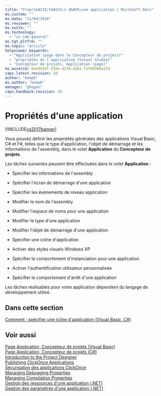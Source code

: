 ```yaml
---
title: "Propri&#233;t&#233;s d&#39;une application | Microsoft Docs"
ms.custom: ""
ms.date: "11/04/2016"
ms.reviewer: ""
ms.suite: ""
ms.technology: 
  - "vs-ide-general"
ms.tgt_pltfrm: ""
ms.topic: "article"
helpviewer_keywords: 
  - "Application (page dans le Concepteur de projets)"
  - "propriétés de l'application (Visual Studio)"
  - "Concepteur de projets, Application (page)"
ms.assetid: 0ad4926f-636e-41f8-a5b1-faf9d9b0a254
caps.latest.revision: 20
author: "kempb"
ms.author: "kempb"
manager: "ghogen"
caps.handback.revision: 20
---
```

# Propri&#233;t&#233;s d&#39;une application
[!INCLUDE[vs2017banner](../code-quality/includes/vs2017banner.md)]

Vous pouvez définir les propriétés générales des applications Visual Basic, C\# et F\#, telles que le type d'application, l'objet de démarrage et les informations de l'assembly, dans le volet **Application** du **Concepteur de projets**.  
  
 Les tâches suivantes peuvent être effectuées dans le volet **Application** :  
  
-   Spécifier les informations de l'assembly  
  
-   Spécifier l'écran de démarrage d'une application  
  
-   Spécifier les événements de niveau application  
  
-   Modifier le nom de l'assembly  
  
-   Modifier l'espace de noms pour une application  
  
-   Modifier le type d'une application  
  
-   Modifier l'objet de démarrage d'une application  
  
-   Spécifier une icône d'application  
  
-   Activer des styles visuels Windows XP  
  
-   Spécifier le comportement d'instanciation pour une application  
  
-   Activer l'authentification utilisateur personnalisée  
  
-   Spécifier le comportement d'arrêt d'une application  
  
 Les tâches réalisables pour votre application dépendent du langage de développement utilisé.  
  
## Dans cette section  
 [Comment : spécifier une icône d'application \(Visual Basic, C\#\)](../Topic/How%20to:%20Specify%20an%20Application%20Icon%20\(Visual%20Basic,%20C%23\).md)  
  
## Voir aussi  
 [Page Application, Concepteur de projets \(Visual Basic\)](../ide/reference/application-page-project-designer-visual-basic.md)   
 [Page Application, Concepteur de projets \(C\#\)](../ide/reference/application-page-project-designer-csharp.md)   
 [Introduction to the Project Designer](http://msdn.microsoft.com/fr-fr/898dd854-c98d-430c-ba1b-a913ce3c73d7)   
 [Publishing ClickOnce Applications](../deployment/publishing-clickonce-applications.md)   
 [Sécurisation des applications ClickOnce](../deployment/securing-clickonce-applications.md)   
 [Managing Debugging Properties](http://msdn.microsoft.com/fr-fr/92474d16-e7fe-4fac-9287-6bd6b3a7eb68)   
 [Managing Compilation Properties](http://msdn.microsoft.com/fr-fr/94308881-f10f-4caf-a729-f1028e596a2c)   
 [Gestion des ressources d'une application \(.NET\)](../ide/managing-application-resources-dotnet.md)   
 [Gestion des paramètres d'une application \(.NET\)](../ide/managing-application-settings-dotnet.md)